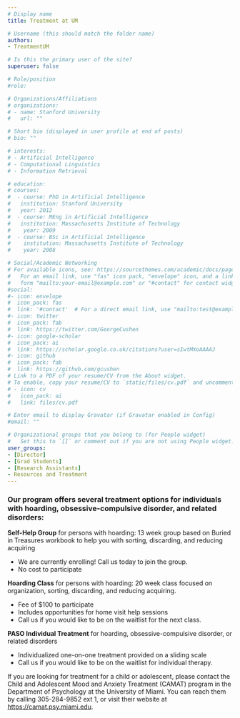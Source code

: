 ```yaml
---
# Display name
title: Treatment at UM

# Username (this should match the folder name)
authors:
- TreatmentUM

# Is this the primary user of the site?
superuser: false

# Role/position
#role: 

# Organizations/Affiliations
# organizations:
# - name: Stanford University
#   url: ""

# Short bio (displayed in user profile at end of posts)
# bio: ""

# interests:
# - Artificial Intelligence
# - Computational Linguistics
# - Information Retrieval

# education:
# courses:
#  - course: PhD in Artificial Intelligence
#   institution: Stanford University
#   year: 2012
#  - course: MEng in Artificial Intelligence
#   institution: Massachusetts Institute of Technology
#    year: 2009
#  - course: BSc in Artificial Intelligence
#    institution: Massachusetts Institute of Technology
#    year: 2008

# Social/Academic Networking
# For available icons, see: https://sourcethemes.com/academic/docs/page-builder/#icons
#   For an email link, use "fas" icon pack, "envelope" icon, and a link in the
#   form "mailto:your-email@example.com" or "#contact" for contact widget.
#social:
#- icon: envelope
#  icon_pack: fas
#  link: '#contact'  # For a direct email link, use "mailto:test@example.org".
#- icon: twitter
#  icon_pack: fab
#  link: https://twitter.com/GeorgeCushen
#- icon: google-scholar
#  icon_pack: ai
#  link: https://scholar.google.co.uk/citations?user=sIwtMXoAAAAJ
#- icon: github
#  icon_pack: fab
#  link: https://github.com/gcushen
# Link to a PDF of your resume/CV from the About widget.
# To enable, copy your resume/CV to `static/files/cv.pdf` and uncomment the lines below.
# - icon: cv
#   icon_pack: ai
#   link: files/cv.pdf

# Enter email to display Gravatar (if Gravatar enabled in Config)
#email: ""

# Organizational groups that you belong to (for People widget)
#   Set this to `[]` or comment out if you are not using People widget.
user_groups:
- [Director]
- [Grad Students]
- [Research Assistants]
- Resources and Treatment
---
```


### Our program offers several treatment options for individuals with hoarding, obsessive-compulsive disorder, and related disorders:

**Self-Help Group** for persons with hoarding: 13 week group based on Buried in Treasures workbook to help you with sorting, discarding, and reducing acquiring

* We are currently enrolling! Call us today to join the group.
* No cost to participate


**Hoarding Class** for persons with hoarding: 20 week class focused on organization, sorting, discarding, and reducing acquiring.

* Fee of $100 to participate
* Includes opportunities for home visit help sessions
* Call us if you would like to be on the waitlist for the next class.


**PASO Individual Treatment** for hoarding, obsessive-compulsive disorder, or related disorders

* Individualized one-on-one treatment provided on a sliding scale
* Call us if you would like to be on the waitlist for individual therapy.


If you are looking for treatment for a child or adolescent, please contact the Child and Adolescent Mood and Anxiety Treatment (CAMAT) program in the Department of Psychology at the University of Miami.  You can reach them by calling 305-284-9852 ext 1, or visit their website at https://camat.psy.miami.edu.

